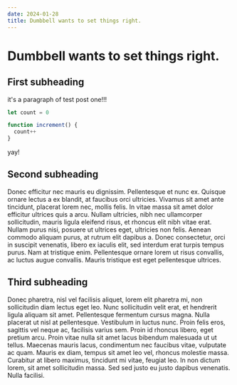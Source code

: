 ```yaml
---
date: 2024-01-28
title: Dumbbell wants to set things right.
---
```


# Dumbbell wants to set things right.

## First subheading

it's a paragraph of test post one!!!

```js
let count = 0

function increment() {
  count++
}
```

yay!

## Second subheading

Donec efficitur nec mauris eu dignissim. Pellentesque et nunc ex. Quisque ornare lectus a ex blandit, at faucibus orci ultricies. Vivamus sit amet ante tincidunt, placerat lorem nec, mollis felis. In vitae massa sit amet dolor efficitur ultrices quis a arcu. Nullam ultricies, nibh nec ullamcorper sollicitudin, mauris ligula eleifend risus, et rhoncus elit nibh vitae erat. Nullam purus nisi, posuere ut ultrices eget, ultricies non felis. Aenean commodo aliquam purus, at rutrum elit dapibus a. Donec consectetur, orci in suscipit venenatis, libero ex iaculis elit, sed interdum erat turpis tempus purus. Nam at tristique enim. Pellentesque ornare lorem ut risus convallis, ac luctus augue convallis. Mauris tristique est eget pellentesque ultrices. 

## Third subheading

Donec pharetra, nisl vel facilisis aliquet, lorem elit pharetra mi, non sollicitudin diam lectus eget leo. Nunc sollicitudin velit erat, et hendrerit ligula aliquam sit amet. Pellentesque fermentum cursus magna. Nulla placerat ut nisl at pellentesque. Vestibulum in luctus nunc. Proin felis eros, sagittis vel neque ac, facilisis varius sem. Proin id rhoncus libero, eget pretium arcu. Proin vitae nulla sit amet lacus bibendum malesuada ut ut tellus. Maecenas mauris lacus, condimentum nec faucibus vitae, vulputate ac quam. Mauris ex diam, tempus sit amet leo vel, rhoncus molestie massa. Curabitur at libero maximus, tincidunt mi vitae, feugiat leo. In non dictum lorem, sit amet sollicitudin massa. Sed sed justo eu justo dapibus venenatis. Nulla facilisi. 
